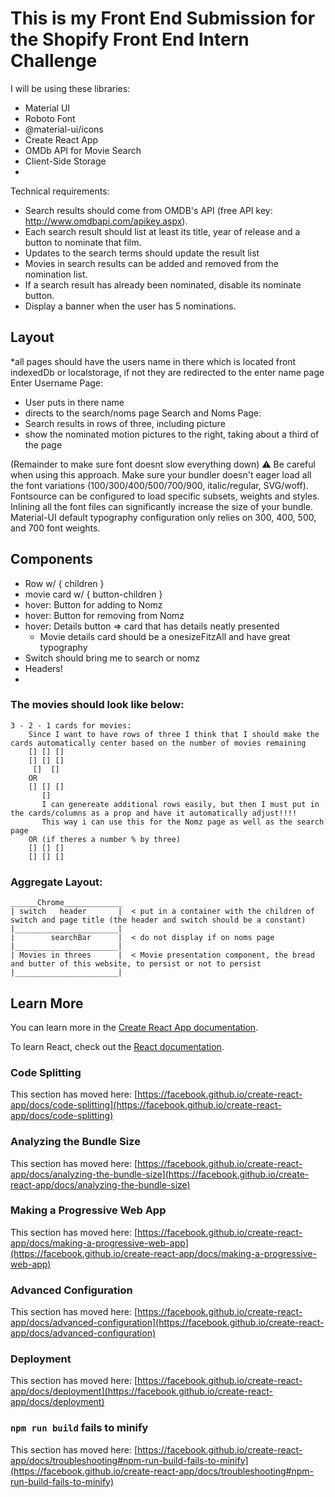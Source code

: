 # This is my Front End Submission for the Shopify Front End Intern Challenge

I will be using these libraries:
- Material UI
- Roboto Font
- @material-ui/icons
- Create React App
- OMDb API for Movie Search
- Client-Side Storage
- 

Technical requirements:
- Search results should come from OMDB's API (free API key: http://www.omdbapi.com/apikey.aspx).
- Each search result should list at least its title, year of release and a button to nominate that film.
- Updates to the search terms should update the result list
- Movies in search results can be added and removed from the nomination list.
- If a search result has already been nominated, disable its nominate button.
- Display a banner when the user has 5 nominations.

## Layout
 *all pages should have the users name in there which is located front indexedDb or localstorage, if not they are redirected to the enter name page
Enter Username Page:
- User puts in there name
- directs to the search/noms page
Search and Noms Page:
- Search results in rows of three, including picture
-  show the nominated motion pictures to the right, taking about a third of the page

(Remainder to make sure font doesnt slow everything down)
⚠️ Be careful when using this approach. Make sure your bundler doesn't eager load all the font variations (100/300/400/500/700/900, italic/regular, SVG/woff). Fontsource can be configured to load specific subsets, weights and styles. Inlining all the font files can significantly increase the size of your bundle. Material-UI default typography configuration only relies on 300, 400, 500, and 700 font weights.


## Components
- Row w/ { children }
- movie card w/ { button-children }
- hover: Button for adding to Nomz
- hover: Button for removing from Nomz 
- hover: Details button => card that has details neatly presented
    - Movie details card should be a onesizeFitzAll and have great typography
- Switch should bring me to search or nomz
- Headers!
- 

### The movies should look like below:
```
3 - 2 - 1 cards for movies: 
    Since I want to have rows of three I think that I should make the cards automatically center based on the number of movies remaining
    [] [] []
    [] [] []
     []  [] 
    OR
    [] [] []
       []
       I can genereate additional rows easily, but then I must put in the cards/columns as a prop and have it automatically adjust!!!!
       This way i can use this for the Nomz page as well as the search page
    OR (if theres a number % by three)
    [] [] []
    [] [] []
```

### Aggregate Layout:
```
______Chrome_____________
| switch   header       |  < put in a container with the children of switch and page title (the header and switch should be a constant)
|_______________________|
|        searchBar      |  < do not display if on noms page
|_______________________|
| Movies in threes      |  < Movie presentation component, the bread and butter of this website, to persist or not to persist
|_______________________|
```
## Learn More

You can learn more in the [Create React App documentation](https://facebook.github.io/create-react-app/docs/getting-started).

To learn React, check out the [React documentation](https://reactjs.org/).

### Code Splitting

This section has moved here: [https://facebook.github.io/create-react-app/docs/code-splitting](https://facebook.github.io/create-react-app/docs/code-splitting)

### Analyzing the Bundle Size

This section has moved here: [https://facebook.github.io/create-react-app/docs/analyzing-the-bundle-size](https://facebook.github.io/create-react-app/docs/analyzing-the-bundle-size)

### Making a Progressive Web App

This section has moved here: [https://facebook.github.io/create-react-app/docs/making-a-progressive-web-app](https://facebook.github.io/create-react-app/docs/making-a-progressive-web-app)

### Advanced Configuration

This section has moved here: [https://facebook.github.io/create-react-app/docs/advanced-configuration](https://facebook.github.io/create-react-app/docs/advanced-configuration)

### Deployment

This section has moved here: [https://facebook.github.io/create-react-app/docs/deployment](https://facebook.github.io/create-react-app/docs/deployment)

### `npm run build` fails to minify

This section has moved here: [https://facebook.github.io/create-react-app/docs/troubleshooting#npm-run-build-fails-to-minify](https://facebook.github.io/create-react-app/docs/troubleshooting#npm-run-build-fails-to-minify)
